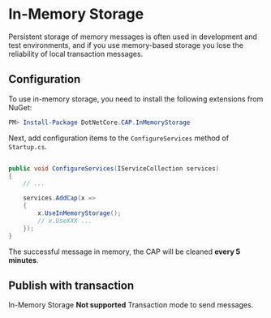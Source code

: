 # In-Memory Storage

Persistent storage of memory messages is often used in development and test environments, and if you use memory-based storage you lose the reliability of local transaction messages.

## Configuration

To use in-memory storage, you need to install the following extensions from NuGet:

```powershell
PM> Install-Package DotNetCore.CAP.InMemoryStorage
```

Next, add configuration items to the `ConfigureServices` method of `Startup.cs`.

```csharp

public void ConfigureServices(IServiceCollection services)
{
    // ...

    services.AddCap(x =>
    {
        x.UseInMemoryStorage();
        // x.UseXXX ...
    });
}

```

The successful message in memory, the CAP will be cleaned **every 5 minutes**.

## Publish with transaction

In-Memory Storage **Not supported** Transaction mode to send messages.
